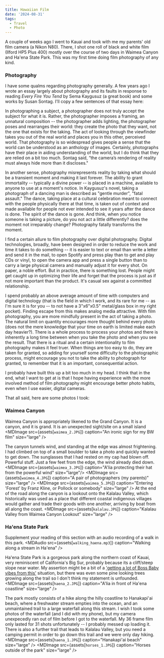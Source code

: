 ```yaml
---
title: Hawaiian Film
date: '2024-08-31'
tags:
  - Travel
  - Photo
---
```

<script>
  import MDImage from "$components/MDImage.svelte";
  import MDAudio from "$components/MDAudio.svelte";

  export let assets;
</script>
A couple of weeks ago I went to Kauai and took with me my parents' old film camera (a Nikon N80). There, I shot one roll of black and white film (Ilford HP5 Plus 400) mostly over the course of two days in Waimea Canyon and Ha'ena State Park. This was my first time doing film photography of any kind.

### Photography
I have some qualms regarding photography generally. A few years ago I wrote an essay largely about photography and its faults in response to reading _Every Fire You Tend_ by Sema Kaygusuz (a great book) and some works by Susan Sontag. I'll copy a few sentences of that essay here:

In photographing a subject, a photographer does not truly accept the subject for what it is. Rather, the photographer imposes a framing, an unnatural composition -- the photographer adds lighting, the photographer poses and rearranges their world: they create the photo that they want, not the one that exists for the taking. The act of looking through the viewfinder takes you out of the real world and places you in this other, perceived world. That photography is so widespread gives people a sense that the world can be understood as an anthology of images. Certainly, photographs have their place in aiding understanding of the world, but I do think that they are relied on a bit too much. Sontag said, “the camera’s rendering of reality must always hide more than it discloses."

In another sense, photography misrepresents reality by taking what should be a transient moment and making it last forever. The ability to grant immortality -- typically a divine power -- is placed in a machine, available to anyone to use at a moment's notice. In Kaygusuz's novel, taking a photograph of a dancing man is described as "gentle murder", "fatal assault." The dance, taking place at a cultural celebration meant to connect with the people physically there at that time, is taken out of context and made available for people not ever intended to see it years after the dance is done. The spirit of the dance is gone. And think, when you notice someone is taking a picture, do you not act a little differently? does the moment not irreparably change? Photography fatally transforms the moment.

I find a certain allure to film photography over digital photography. Digital technologies, broadly, have been designed in order to reduce the work and time it takes to do something -- it is easier to text or email than write a letter and send it in the mail, to open Spotify and press play than to get and play CDs or vinyl, to open the camera app and press a single button than to carry a large physical camera and manually adjust it for every shot. On paper, a noble effort. But in practice, there is something lost. People might get caught up in optimizing their life and forget that the process is just as if not more important than the product. It's casual sex against a committed relationship.

I spend probably an above average amount of time with computers and digital technology (that is the field in which I work, and its rare for me -- as I'm sure it is for you -- to not have a 3"x6"x0.5" metal/glass box in my right pocket). Finding escape from this makes analog media attractive. With film photography, you are more mindfully present in the act of taking a photo. The natural limit on quantity encourages more thought behind every photo (does not the mere knowledge that your time on earth is limited make each day heavier?). There is a whole process to process your photos and there is inherently a long time between when you take the photo and when you see the result. That there is a ritual and a certain intentionality to film photography makes it feel truer. When things are too easy to do, they are taken for granted, so adding for yourself some difficulty to the photographic process, might encourage you not to take the ability to photograph for granted, to remember that it is an important, consequential action.

I probably have built this up a bit too much in my head. I think that in the end, what I want to get at is that I hope having experience with the more involved method of film photography might encourage better photo habits, even when I use easier, digital cameras.

That all said, here are some photos I took:

### Waimea Canyon
Waimea Canyon is appropriately likened to the Grand Canyon. It is a canyon, and it is grand. It is an unexpected sight/site on a small island
<MDImage src={assets[`waimea_2.JPG`]} caption="An ironic sign for my BW film" size="large" />

The canyon tunnels wind, and standing at the edge was almost frightening. I had climbed on top of a small boulder to take a photo and quickly wanted to get down. The sunglasses that I had rested on my cap had blown off. Powerful stuff. Just a few feet from the edge, the wind already died down.
<MDImage src={assets[`waimea_3.JPG`]} caption="A'lia protecting their hat from the powerful wind" size="large"/>
<MDImage src={assets[`waimea_4.JPG`]} caption="A pair of photographers (my parents)" size="large" />
<MDImage src={assets[`waimea_5.JPG`]} caption="Entering 'Forest' by Franz Kline, or Pollock or somebody" size="large" />
At the end of the road along the canyon is a lookout onto the Kalalau Valley, which historically was used as a place that different coastal indigenous villages would gather and trade their goods with one another, arriving by boat from all along the coast.
<MDImage src={assets[`kalalau.JPG`]} caption="Kalalau Valley from Waimea Canyon Lookout" size="large" />

### Ha'ena State Park

Supplement your reading of this section with an audio recording of a walk in this park.
<MDAudio src={assets[`walking_haena.mp3`]} caption="Walking along a stream in Ha'ena" />

Ha'ena State Park is a gorgeous park along the northern coast of Kauai, very reminiscent of California's Big Sur, probably because its a cliff/steep slope near water. My assertion might be a bit of a ['getting a lot of Boss Baby vibes from this'](https://x.com/afraidofwasps/status/1177301482464526337) situation, but there was even some pine looking trees growing along the trail so I don't think my statement is unfounded.
<MDImage src={assets[`haena_2.JPG`]} caption="A'lia in front of Ha'ena coastline" size="large" />

The park mostly consists of a hike along the hilly coastline to Hanakapi'ai beach, where a freshwater stream empties into the ocean, and an unmaintained trail to a large waterfall along this stream. I wish I took some photos of the waterfall (and I did with my phone), but my camera unexpecedly ran out of film before I got to the waterfall. My 36 frame film only lasted for 31 shots unfortunately -- I probably messed up loading it. There is also a further trail that leads to Kalalau Valley, but you need a camping permit in order to go down this trail and we were only day hiking.
<MDImage src={assets[`haena_1.JPG`]} caption="Hanakapi'ai beach" size="large" />
<MDImage src={assets[`horses_1.JPG`]} caption="Horses outside of the park" size="large" />